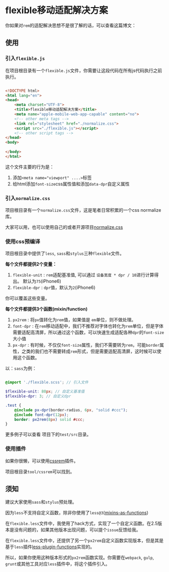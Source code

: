 # flexible移动适配解决方案

你如果对`rem`的适配解决思想不是很了解的话，可以查看这篇博文：[]()

## 使用

### 引入`flexible.js`

在项目根目录有一个`flexible.js`文件，你需要让这段代码在所有js代码执行之前执行。

```html

<!DOCTYPE html>
<html lang="en">
<head>
	<meta charset="UTF-8">
	<title>flexible移动适配解决方案</title>
	<meta name="apple-mobile-web-app-capable" content="no">
	<!-- other meta tags -->
	<link rel="stylesheet" href="./normalize.css">
	<script src="./flexible.js"></script>
	<!-- other script tags -->
</head>
<body>
	
</body>
</html>

```

这个文件主要的行为是：

1. 添加`<meta name="viewport" ....>`标签
2. 给html添加`font-size`css属性值和添加`data-dpr`自定义属性

### 引入`normalize.css`

项目根目录有一个`normalize.css`文件，这是笔者日常积累的一个css normalize库。

大家可以用，也可以使用自己的或者开源项目[normalize.css](https://github.com/necolas/normalize.css)


### 使用css预编译

项目根目录中提供了`less`, `sass`和`stylus`三种`flexible`文件。

**每个文件都提供2个变量：**

1. `flexible-unit` : `rem`适配基准值, 可以通过 `设备宽度 * dpr / 10`进行计算得出。 默认为`75`(iPhone6)
2. `flexible-dpr` : `dpr`值，默认为`2`(iPhone6)

你可以覆盖这些变量。

**每个文件都提供3个函数(mixin/function)**

1. `px2rem` : 将`px`值转化为`rem`值，如果值是 `em`单位，则不做处理。
2. `font-dpr` : 在`rem`移动适配中，我们不推荐对字体也转化为`rem`单位，但是字体需要适配高清屏，所以通过这个函数，可以快速生成适配各种`dpr`的`font-size`大小值
3. `px-dpr` : 有时候，不仅仅`font-size`属性，我们不需要转为`rem`，可能`border`属性，之类的我们也不需要转成`rem`形式，但是需要适配高清屏，这时候可以使用这个函数。

以：`sass`为例：

```scss

@import './flexible.scss'; // 引入文件

$flexible-unit: 80px; // 自定义基准值
$flexible-dpr: 3; // 自定义dpr

.test {
	@include px-dpr(border-radius, 6px, "solid #ccc");
	@include font-dpr(12px);
	border: px2rem(8px) solid #ccc;
}

```

更多例子可以查看 项目下的`test/src`目录。


### 使用插件

如果你很懒，可以使用[cssrem](https://github.com/flashlizi/cssrem)插件。

项目根目录`tool/cssrem`可以找到。


## 须知

建议大家使用`sass`和`stylus`预处理。

因为`less`不支持自定义函数，除非你使用了`less@3`([mixins-as-functions](https://github.com/less/less-meta/blob/master/proposal/mixins-as-functions.md))

在`flexible.less`文件中，我使用了hack方式，实现了一个自定义函数。在2.5版本是没有问题的，如果其他版本出现问题，可以提个`issue`反馈给我。

在`flexible.less`文件中，还提供了另一个`px2rem`自定义函数实现版本，但是其是基于`less`插件[less-plugin-functions](https://github.com/seven-phases-max/less-plugin-functions)实现的。

所以，如果你使用这种版本形式的`px2rem`函数实现。你需要在`webpack`, `gulp`, `grunt`或其他工具对应`less`插件中，将这个插件引入。
